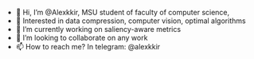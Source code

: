 - 👋 Hi, I’m @Alexkkir, MSU student of faculty of computer science, 
- 👀 Interested in data compression, computer vision, optimal algorithms
- 🌱 I’m currently working on saliency-aware metrics
- 💞️ I’m looking to collaborate on any work
- 📫 How to reach me? In telegram: @alexkkir

<!---
Alexkkir/Alexkkir is a ✨ special ✨ repository because its `README.md` (this file) appears on your GitHub profile.
You can click the Preview link to take a look at your changes.
--->
